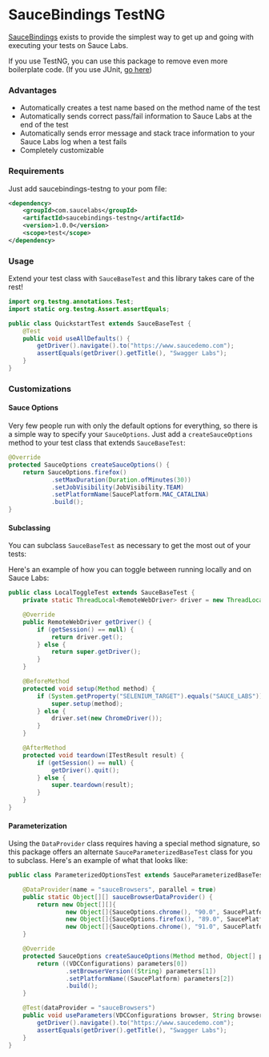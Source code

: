 # SauceBindings TestNG

[SauceBindings](https://opensource.saucelabs.com/sauce_bindings/) exists to provide the simplest way to get up and
going with executing your tests on Sauce Labs. 

If you use TestNG, you can use this package to remove even more boilerplate code.
(If you use JUnit, [go here](https://github.com/saucelabs/sauce_bindings/tree/main/java/junit4))

### Advantages

* Automatically creates a test name based on the method name of the test
* Automatically sends correct pass/fail information to Sauce Labs at the end of the test
* Automatically sends error message and stack trace information to your Sauce Labs log when a test fails
* Completely customizable

### Requirements
Just add saucebindings-testng to your pom file:

```xml
<dependency>
    <groupId>com.saucelabs</groupId>
    <artifactId>saucebindings-testng</artifactId>
    <version>1.0.0</version>
    <scope>test</scope>
</dependency>
```

### Usage
Extend your test class with `SauceBaseTest` and this library takes care of the rest!
```java
import org.testng.annotations.Test;
import static org.testng.Assert.assertEquals;

public class QuickstartTest extends SauceBaseTest {
    @Test
    public void useAllDefaults() {
        getDriver().navigate().to("https://www.saucedemo.com");
        assertEquals(getDriver().getTitle(), "Swagger Labs");
    }
}
```

### Customizations

#### Sauce Options
Very few people run with only the default options for everything, so there is a simple way
to specify your `SauceOptions`. Just add a `createSauceOptions` method to your test class that
extends `SauceBaseTest`:
```java
@Override
protected SauceOptions createSauceOptions() {
    return SauceOptions.firefox()
            .setMaxDuration(Duration.ofMinutes(30))
            .setJobVisibility(JobVisibility.TEAM)
            .setPlatformName(SaucePlatform.MAC_CATALINA)
            .build();
}
```

#### Subclassing
You can subclass `SauceBaseTest` as necessary to get the most out of your tests:

Here's an example of how you can toggle between running locally and on Sauce Labs:
```java
public class LocalToggleTest extends SauceBaseTest {
    private static ThreadLocal<RemoteWebDriver> driver = new ThreadLocal<>();

    @Override
    public RemoteWebDriver getDriver() {
        if (getSession() == null) {
            return driver.get();
        } else {
            return super.getDriver();
        }
    }

    @BeforeMethod
    protected void setup(Method method) {
        if (System.getProperty("SELENIUM_TARGET").equals("SAUCE_LABS")) {
            super.setup(method);
        } else {
            driver.set(new ChromeDriver());
        }
    }

    @AfterMethod
    protected void teardown(ITestResult result) {
        if (getSession() == null) {
            getDriver().quit();
        } else {
            super.teardown(result);
        }
    }
}
```

#### Parameterization
Using the `DataProvider` class requires having a special method signature, so this package offers an alternate
`SauceParameterizedBaseTest` class for you to subclass. Here's an example of what that looks like:

```java
public class ParameterizedOptionsTest extends SauceParameterizedBaseTest {

    @DataProvider(name = "sauceBrowsers", parallel = true)
    public static Object[][] sauceBrowserDataProvider() {
        return new Object[][]{
                new Object[]{SauceOptions.chrome(), "90.0", SaucePlatform.MAC_BIG_SUR},
                new Object[]{SauceOptions.firefox(), "89.0", SaucePlatform.MAC_BIG_SUR},
                new Object[]{SauceOptions.chrome(), "91.0", SaucePlatform.WINDOWS_10}};
    }

    @Override
    protected SauceOptions createSauceOptions(Method method, Object[] parameters) {
        return ((VDCConfigurations) parameters[0])
                .setBrowserVersion((String) parameters[1])
                .setPlatformName((SaucePlatform) parameters[2])
                .build();
    }

    @Test(dataProvider = "sauceBrowsers")
    public void useParameters(VDCConfigurations browser, String browserVersion, SaucePlatform saucePlatform) {
        getDriver().navigate().to("https://www.saucedemo.com");
        assertEquals(getDriver().getTitle(), "Swagger Labs");
    }
}
```